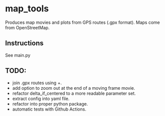 # map_tools
Produces map movies and plots from GPS routes (.gpx format). Maps come from OpenStreetMap.

## Instructions
See main.py

## TODO:
- join .gpx routes using +.
- add option to zoom out at the end of a moving frame movie.
- refactor delta_if_centered to a more readable parameter set.
- extract config into yaml file.
- refactor into proper python package.
- automatic tests with Github Actions.